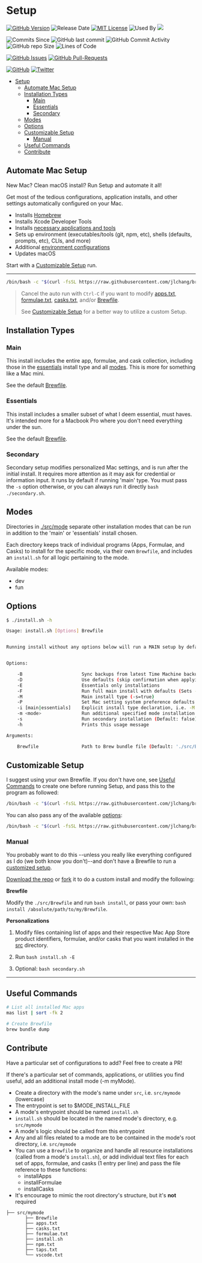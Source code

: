 # Setup

[![GitHub Version](https://badge.fury.io/gh/bretonics%2FSetup.svg)](http://badge.fury.io/gh/bretonics%2Fsetup)
![Release Date](https://img.shields.io/github/release-date/bretonics/Setup?color=success)
[![MIT License](https://img.shields.io/badge/License-MIT-red.svg)](https://bretonics.mit-license.org/)
![Used By](https://img.shields.io/sourcegraph/rrc/github.com/bretonics/Setup?color=blue)
[![](https://img.shields.io/github/license/bretonics/Setup?color=blue)](https://github.com/bretonics/Setup/blob/main/LICENSE.md)

![Commits Since](https://img.shields.io/github/commits-since/bretonics/Setup/latest)
![GitHub last commit](https://img.shields.io/github/last-commit/bretonics/Setup?color=lightgrey)
![GitHub Commit Activity](https://img.shields.io/github/commit-activity/m/bretonics/Setup?color=yellow)
![GitHub repo Size](https://img.shields.io/github/repo-size/bretonics/Setup?color=orange)
![Lines of Code](https://img.shields.io/tokei/lines/github/bretonics/Setup)

[![GitHub Issues](https://img.shields.io/github/issues/bretonics/setup)](https://GitHub.com/bretonics/setup/issues/)
[![GitHub Pull-Requests](https://img.shields.io/github/issues-pr/bretonics/Setup.svg)](https://GitHub.com/bretonics/setup/pull/)

[![GitHub](https://img.shields.io/github/followers/bretonics?label=Follow%20%40bretonics&style=social)](https://github.com/bretonics)
[![Twitter](https://img.shields.io/twitter/follow/bretonics?style=social)](https://twitter.com/bretonics)

- [Setup](#setup)
  - [Automate Mac Setup](#automate-mac-setup)
  - [Installation Types](#installation-types)
    - [Main](#main)
    - [Essentials](#essentials)
    - [Secondary](#secondary)
  - [Modes](#modes)
  - [Options](#options)
  - [Customizable Setup](#customizable-setup)
    - [Manual](#manual)
  - [Useful Commands](#useful-commands)
  - [Contribute](#contribute)

## Automate Mac Setup

New Mac? Clean macOS install? Run Setup and automate it all!

Get most of the tedious configurations, application installs, and other settings automatically configured on your Mac.

- Installs [Homebrew](https://brew.sh/)
- Installs Xcode Developer Tools
- Installs [necessary applications and tools](https://github.com/bretonics/Setup/blob/main/src/Brewfile)
- Sets up environment (executables/tools (git, npm, etc), shells (defaults, prompts, etc), CLIs, and more)
- Additional [environment configurations](https://github.com/bretonics/Setup/blob/main/bin/settings_defaults.sh)
- Updates macOS
  
Start with a [Customizable Setup](#customizable-setup) run.

---

``` bash
/bin/bash -c "$(curl -fsSL https://raw.githubusercontent.com/jlchang/bretonics_setup/HEAD/setup.sh)"
```

> Cancel the auto run with `Ctrl-C` if you want to modify [apps.txt](https://github.com/bretonics/Setup/blob/main/src/apps.txt), [formulae.txt](https://github.com/bretonics/Setup/blob/main/src/formulae.txt), [casks.txt](https://github.com/bretonics/Setup/blob/main/src/casks.txt), and/or [Brewfile](https://github.com/bretonics/Setup/blob/main/src/Brewfile).
>
> See [Customizable Setup](#customizable-setup) for a better way to utilize a custom Setup.

## Installation Types

### Main

This install includes the entire app, formulae, and cask collection, including those in the [essentials](#essentials) install type and all [modes](#modes). This is more for something like a Mac mini.

See the default [Brewfile](https://github.com/bretonics/Setup/tree/main/src/Brewfile).

### Essentials

This install includes a smaller subset of what I deem essential, must haves. It's intended more for a Macbook Pro where you don't need everything under the sun.

See the default [Brewfile](https://github.com/bretonics/Setup/tree/main/src/essentials/Brewfile).

### Secondary

Secondary setup modifies personalized Mac settings, and is run after the initial install. It requires more attention as it may ask for credential or information input. It runs by default if running 'main' type. You must pass the `-s` option otherwise, or you can always run it directly `bash ./secondary.sh`.

## Modes

Directories in [./src/mode](https://github.com/bretonics/Setup/tree/main/src) separate other installation modes that can be run in addition to the 'main' or 'essentials' install chosen.

Each directory keeps track of individual programs (Apps, Formulae, and Casks) to install for the specific mode, via their own `Brewfile`, and includes an `install.sh` for all logic pertaining to the mode.

Available modes:

- dev
- fun

Options
---

``` bash
$ ./install.sh -h

Usage: install.sh [Options] Brewfile


Running install without any options below will run a MAIN setup by default.


Options:

    -B                      Sync backups from latest Time Machine backup
    -D                      Use defaults (skip confirmation when applying secondary settings)
    -E                      Essentials only installations
    -F                      Run full main install with defaults (Sets -B, -D, -P, and -s)
    -M                      Main install type (-s=true)
    -P                      Set Mac setting system preference defaults (Default: false)
    -i [main|essentials]    Explicit install type declaration, i.e. -M or -E)
    -m <mode>               Run additional specified mode installation (in ./src/mode)
    -s                      Run secondary installation (Default: false)
    -h                      Prints this usage message

Arguments:

    Brewfile                Path to Brew bundle file (Default: './src/Brewfile')
```

## Customizable Setup

I suggest using your own Brewfile. If you don't have one, see [Useful Commands](#useful-commands) to create one before running Setup, and pass this to the program as followed:

```bash
/bin/bash -c "$(curl -fsSL https://raw.githubusercontent.com/jlchang/bretonics_setup/HEAD/setup.sh)" "" ~/absolute/path/to/Brewfile
```

You can also pass any of the available [options](#options):

```bash
/bin/bash -c "$(curl -fsSL https://raw.githubusercontent.com/jlchang/bretonics_setup/HEAD/setup.sh)" "" -E
```

### Manual

You probably want to do this --unless you really like everything configured as I do (we both know you don't)--and don't have a Brewfile to run a [customized setup](#customizable-setup).

[Download the repo](https://github.com/bretonics/Setup/archive/main.zip) or [fork](https://github.com/bretonics/Setup) it to do a custom install and modify the following:

**Brewfile**

Modify the `./src/Brewfile` and run `bash install`, or pass your own: `bash install /absolute/path/to/my/Brewfile`.

**Personalizations**

1. Modify files containing list of apps and their respective Mac App Store product identifiers, formulae, and/or casks that you want installed in the [src](https://github.com/bretonics/Setup/tree/main/src) directory.

2. Run `bash install.sh -E`

3. Optional: `bash secondary.sh`

---

## Useful Commands

```bash
# List all installed Mac apps
mas list | sort -fk 2

# Create Brewfile
brew bundle dump
```

## Contribute

Have a particular set of configurations to add? Feel free to create a PR!

If there's a particular set of commands, applications, or utilities you find useful, add an additional install mode (-m myMode).

- Create a directory with the mode's name under `src`, i.e. `src/mymode` (lowercase)  
- The entrypoint is set to $MODE_INSTALL_FILE
- A mode's entrypoint should be named `install.sh`
- `install.sh` should be located in the named mode's directory, e.g. `src/mymode`
- A mode's logic should be called from this entrypoint
- Any and all files related to a mode are to be contained in the mode's root directory, i.e. `src/mymode`
- You can use a `Brewfile` to organize and handle all resource installations (called from a mode's `install.sh`), or add individual text files for each set of apps, formulae, and casks (1 entry per line) and pass the file reference to these functions:
  - installApps
  - installFormulae
  - installCasks
- It's encourage to mimic the root directory's structure, but it's **not** required

```
├── src/mymode
       ├── Brewfile
       ├── apps.txt
       ├── casks.txt
       ├── formulae.txt
       ├── install.sh
       ├── npm.txt
       ├── taps.txt
       └── vscode.txt
```
